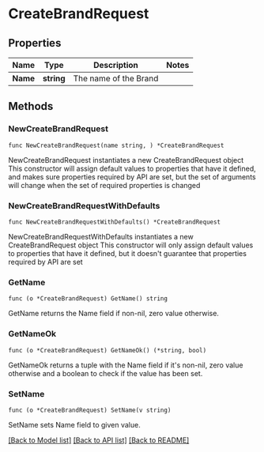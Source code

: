 # CreateBrandRequest

## Properties

Name | Type | Description | Notes
------------ | ------------- | ------------- | -------------
**Name** | **string** | The name of the Brand | 

## Methods

### NewCreateBrandRequest

`func NewCreateBrandRequest(name string, ) *CreateBrandRequest`

NewCreateBrandRequest instantiates a new CreateBrandRequest object
This constructor will assign default values to properties that have it defined,
and makes sure properties required by API are set, but the set of arguments
will change when the set of required properties is changed

### NewCreateBrandRequestWithDefaults

`func NewCreateBrandRequestWithDefaults() *CreateBrandRequest`

NewCreateBrandRequestWithDefaults instantiates a new CreateBrandRequest object
This constructor will only assign default values to properties that have it defined,
but it doesn't guarantee that properties required by API are set

### GetName

`func (o *CreateBrandRequest) GetName() string`

GetName returns the Name field if non-nil, zero value otherwise.

### GetNameOk

`func (o *CreateBrandRequest) GetNameOk() (*string, bool)`

GetNameOk returns a tuple with the Name field if it's non-nil, zero value otherwise
and a boolean to check if the value has been set.

### SetName

`func (o *CreateBrandRequest) SetName(v string)`

SetName sets Name field to given value.



[[Back to Model list]](../README.md#documentation-for-models) [[Back to API list]](../README.md#documentation-for-api-endpoints) [[Back to README]](../README.md)


